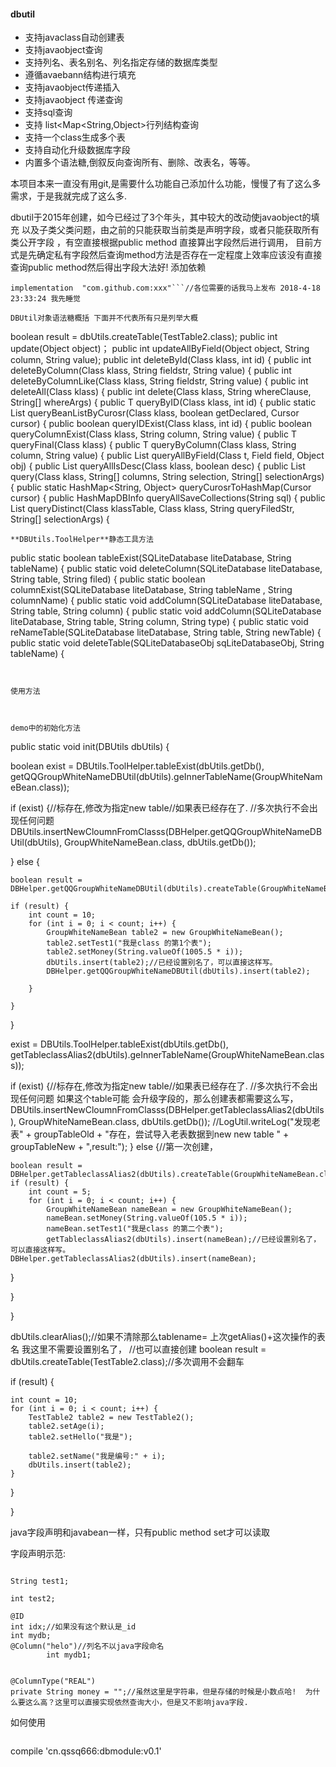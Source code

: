 #### dbutil

* 支持javaclass自动创建表
* 支持javaobject查询
* 支持列名、表名别名、列名指定存储的数据库类型
* 遵循avaebann结构进行填充
* 支持javaobject传递插入
* 支持javaobject 传递查询
* 支持sql查询
* 支持 list<Map<String,Object>行列结构查询
* 支持一个class生成多个表
* 支持自动化升级数据库字段
* 内置多个语法糖,倒叙反向查询所有、删除、改表名，等等。


本项目本来一直没有用git,是需要什么功能自己添加什么功能，慢慢了有了这么多需求，于是我就完成了这么多.


dbutil于2015年创建，如今已经过了3个年头，其中较大的改动使javaobject的填充 以及子类父类问题，由之前的只能获取当前类是声明字段，或者只能获取所有类公开字段 ，有空直接根据public method 直接算出字段然后进行调用，
目前方式是先确定私有字段然后查询method方法是否存在一定程度上效率应该没有直接查询public method然后得出字段大法好!
添加依赖

```
implementation  "com.github.com:xxx"```//各位需要的话我马上发布 2018-4-18 23:33:24 我先睡觉

DBUtil对象语法糖概括 下面并不代表所有只是列举大概
```
 boolean result = dbUtils.createTable(TestTable2.class);
public int update(Object object)；
public int updateAllByField(Object object, String column, String value);
    public <T> int deleteById(Class<T> klass, int id) {
  public <T> int deleteByColumn(Class<T> klass, String fieldstr, String value) {
  public <T> int deleteByColumnLike(Class<T> klass, String fieldstr, String value) {
 public <T> int deleteAll(Class<T> klass) {
    public <T> int delete(Class<T> klass, String whereClause, String[] whereArgs) {
 public <T> T queryByID(Class<T> klass, int id) {
    public static <T> List<T> queryBeanListByCurosr(Class<T> klass, boolean getDeclared, Cursor cursor) {
    public boolean queryIDExist(Class klass, int id) {
    public boolean queryColumnExist(Class klass, String column, String value) {
  public <T> T queryFinal(Class<T> klass) {
 public <T> T queryByColumn(Class<T> klass, String column, String value) {
    public <T> List<T> queryAllByField(Class<T> t, Field field, Object obj) {
    public <T> List<T> queryAllIsDesc(Class<T> klass, boolean desc) {
    public <T> List<T> query(Class<T> klass, String[] columns, String selection, String[] selectionArgs) {
    public static HashMap<String, Object> queryCurosrToHashMap(Cursor cursor) {
    public HashMapDBInfo queryAllSaveCollections(String sql) {
    public <T> List<T> queryDistinct(Class klassTable, Class<T> klass, String queryFiledStr, String[] selectionArgs) {
```
**DBUtils.ToolHelper**静态工具方法
```
 public static boolean tableExist(SQLiteDatabase liteDatabase, String tableName) {
     public static void deleteColumn(SQLiteDatabase liteDatabase, String table, String filed) {
        public static boolean columnExist(SQLiteDatabase liteDatabase, String tableName  , String columnName) {
  public static void addColumn(SQLiteDatabase liteDatabase, String table, String column) {
        public static void addColumn(SQLiteDatabase liteDatabase, String table, String column, String type) {
       public static void reNameTable(SQLiteDatabase liteDatabase, String table, String newTable) {
    public static void deleteTable(SQLiteDatabaseObj sqLiteDatabaseObj, String tableName) {
```


使用方法



demo中的初始化方法

```

public static void init(DBUtils dbUtils) {

boolean exist = DBUtils.ToolHelper.tableExist(dbUtils.getDb(), getQQGroupWhiteNameDBUtil(dbUtils).geInnerTableName(GroupWhiteNameBean.class));

if (exist) {//标存在,修改为指定new table//如果表已经存在了.
    //多次执行不会出现任何问题
    DBUtils.insertNewCloumnFromClasss(DBHelper.getQQGroupWhiteNameDBUtil(dbUtils), GroupWhiteNameBean.class, dbUtils.getDb());


} else {

    boolean result = DBHelper.getQQGroupWhiteNameDBUtil(dbUtils).createTable(GroupWhiteNameBean.class);//

    if (result) {
        int count = 10;
        for (int i = 0; i < count; i++) {
            GroupWhiteNameBean table2 = new GroupWhiteNameBean();
            table2.setTest1("我是class 的第1个表");
            table2.setMoney(String.valueOf(1005.5 * i));
            dbUtils.insert(table2);//已经设置别名了，可以直接这样写。
            DBHelper.getQQGroupWhiteNameDBUtil(dbUtils).insert(table2);

        }

    }


}


exist = DBUtils.ToolHelper.tableExist(dbUtils.getDb(), getTableclassAlias2(dbUtils).geInnerTableName(GroupWhiteNameBean.class));

if (exist) {//标存在,修改为指定new table//如果表已经存在了.
    //多次执行不会出现任何问题  如果这个table可能 会升级字段的，那么创建表都需要这么写，
    DBUtils.insertNewCloumnFromClasss(DBHelper.getTableclassAlias2(dbUtils), GroupWhiteNameBean.class, dbUtils.getDb());
    //LogUtil.writeLog("发现老表" + groupTableOld + "存在，尝试导入老表数据到new new table " + groupTableNew + ",result:");
} else {//第一次创建，


    boolean result = DBHelper.getTableclassAlias2(dbUtils).createTable(GroupWhiteNameBean.class);//
    if (result) {
        int count = 5;
        for (int i = 0; i < count; i++) {
            GroupWhiteNameBean nameBean = new GroupWhiteNameBean();
            nameBean.setMoney(String.valueOf(105.5 * i));
            nameBean.setTest1("我是class 的第二个表");
            getTableclassAlias2(dbUtils).insert(nameBean);//已经设置别名了，可以直接这样写。
    DBHelper.getTableclassAlias2(dbUtils).insert(nameBean);

}

}


}

dbUtils.clearAlias();//如果不清除那么tablename= 上次getAlias()+这次操作的表名 我这里不需要设置别名了，
//也可以直接创建
boolean result = dbUtils.createTable(TestTable2.class);//多次调用不会翻车

if (result) {

    int count = 10;
    for (int i = 0; i < count; i++) {
        TestTable2 table2 = new TestTable2();
        table2.setAge(i);
        table2.setHello("我是");

        table2.setName("我是编号:" + i);
        dbUtils.insert(table2);
    }

}


}


java字段声明和javabean一样，只有public method set才可以读取

字段声明示范:

```

String test1;

int test2;

@ID
int idx;//如果没有这个默认是_id
int mydb;
@Column("helo")//列名不以java字段命名
        int mydb1;


@ColumnType("REAL")
private String money = "";//虽然这里是字符串，但是存储的时候是小数点哈!  为什么要这么高？这里可以直接实现依然查询大小，但是又不影响java字段.

```
如何使用
```
```
compile 'cn.qssq666:dbmodule:v0.1'
```